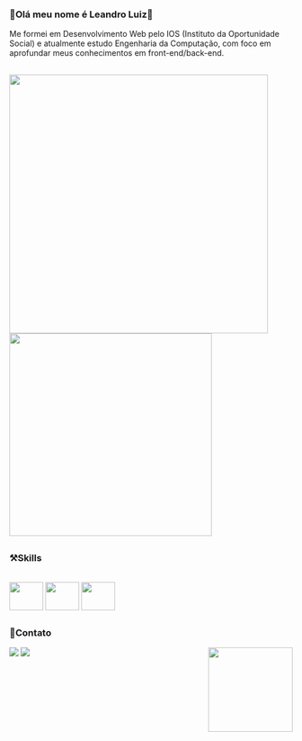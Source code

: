 ### 👋Olá meu nome é Leandro Luiz👋

Me formei em Desenvolvimento Web pelo IOS (Instituto da Oportunidade Social) e atualmente estudo Engenharia da Computação, com foco em aprofundar meus conhecimentos em front-end/back-end.

##
<div style="display": inline_block>
<img height="" width="460px" src="https://github-readme-stats.vercel.app/api?username=lezyuki&theme=kacho_ga&show_icons=true"/>
<img height="" width="360px" src="https://github-readme-stats.vercel.app/api/top-langs/?username=lezyuki&theme=kacho_ga&layout=compact"/>
</div>

##

### ⚒️Skills
<div style="display": inline_block><br>
<img align="center" height="50" width="60" src="https://cdn.jsdelivr.net/gh/devicons/devicon@latest/icons/html5/html5-plain.svg" />
<img align="center" height="50" width="60" src="https://cdn.jsdelivr.net/gh/devicons/devicon@latest/icons/css3/css3-plain.svg" />
<img align="center" height="50" width="60" src="https://cdn.jsdelivr.net/gh/devicons/devicon@latest/icons/javascript/javascript-plain.svg" />

##

### 📱Contato
<div style="display": inline_block>
<a href="https://www.instagram.com/mitsorry7/" target="blank"><img src="https://img.shields.io/badge/Instagram-E4405F?style=for-the-badge&logo=instagram&logoColor=white" target="blank"></a>
<a href="https://www.linkedin.com/in/gabriel-kameoka-5014182a1/" target="blank"><img src="https://img.shields.io/badge/LinkedIn-0077B5?style=for-the-badge&logo=linkedin&logoColor=white"></a>
<img align="right" width="150px" src="./assets/img/ezgif.com-animated-gif-maker.gif">
</div>

##
##
